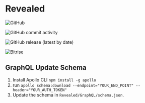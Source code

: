 # Revealed

![GitHub](https://img.shields.io/github/license/Pointwelve/Revealed-iOS?style=for-the-badge)

![GitHub commit activity](https://img.shields.io/github/commit-activity/m/Pointwelve/Revealed-iOS?style=for-the-badge)

![GitHub release (latest by date)](https://img.shields.io/github/v/release/Pointwelve/Revealed-iOS?style=for-the-badge)

![Bitrise](https://img.shields.io/bitrise/db5e87b6bd9e91a3/master?style=for-the-badge&token=IoxmaODCR6ihAiYm_U3_tQ)


## GraphQL Update Schema
1. Install Apollo CLI `npm install -g apollo`
2. run `apollo schema:download --endpoint="YOUR_END_POINT" --header="YOUR_AUTH_TOKEN"`
3. Update the schema in `Revealed/GraphQL/schema.json`.